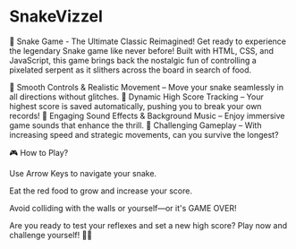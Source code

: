 # SnakeVizzel
🐍 Snake Game - The Ultimate Classic Reimagined!
Get ready to experience the legendary Snake game like never before! Built with HTML, CSS, and JavaScript, this game brings back the nostalgic fun of controlling a pixelated serpent as it slithers across the board in search of food.

🔹 Smooth Controls & Realistic Movement – Move your snake seamlessly in all directions without glitches.
🔹 Dynamic High Score Tracking – Your highest score is saved automatically, pushing you to break your own records!
🔹 Engaging Sound Effects & Background Music – Enjoy immersive game sounds that enhance the thrill.
🔹 Challenging Gameplay – With increasing speed and strategic movements, can you survive the longest?

🎮 How to Play?

Use Arrow Keys to navigate your snake.

Eat the red food to grow and increase your score.

Avoid colliding with the walls or yourself—or it's GAME OVER!

Are you ready to test your reflexes and set a new high score? Play now and challenge yourself! 🚀🔥
